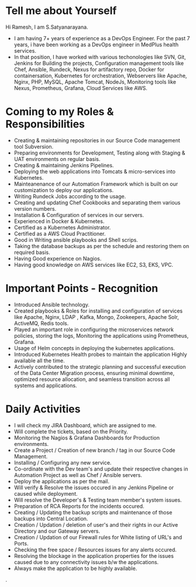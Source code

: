 # Tell me about Yourself
Hi Ramesh, I am S.Satyanarayana. 
- I am having 7+ years of experience as a DevOps Engineer. For the past 7 years, i have been working as a DevOps engineer in MedPlus health services.
- In that position, I have worked with various techonologies like SVN, Git, Jenkins for Building the projects, Configuration management tools like Chef, Ansible, Rundeck, Nexus for artifactory repo, Docker for containersation, Kubernetes for orchestration, Webservers like Apache, Nginx, PHP, MySQL, Apache Tomcat, NodeJs, Monitoring tools like Nexus, Prometheus, Grafana, Cloud Services like AWS.

# Coming to my Roles & Responsibilities
- Creating & maintaining repositories in our Source Code management tool Subversion.
- Preparing environments for Development, Testing along with Staging & UAT environments on regular basis.
- Creating & maintaining Jenkins Pipelines.
- Deploying the web applications into Tomcats & micro-services into Kubernetes.
- Mainteanenance of our Automation Framework which is built on our customization to deploy our applications.
- Writing Rundeck Jobs according to the usage.
- Creating and updating Chef Cookbooks and separating them various version numbers.
- Installation & Configuration of services in our servers.
- Experienced in Docker & Kubernetes.
- Certified as a Kubernetes Administrator.
- Certified as a AWS Cloud Practitioner.
- Good in Writing ansible playbooks and Shell scrips.
- Taking the database backups as per the schedule and restoring them on required basis.
- Having Good experience on Nagios.
- Having good knowledge on AWS services like EC2, S3, EKS, VPC. 

# Important Points - Recognition
- Introduced Ansible technology.
- Created playbooks & Roles for installing and configuration of services like Apache, Nginx, LDAP , Kafka, Mongo, Zookeepers, Apache Solr, ActiveMQ,  Redis tools.
- Played an important role in configuring the microservices network policies, storing the logs, Monitoring the applications using Prometheus, Grafana.
- Usage of Helm concepts in deploying the kubernetes applications.
- Introduced Kubernetes Health probes to maintain the application Highly available all the time.
- Actively contributed to the strategic planning and successful execution of the Data Center Migration process, ensuring minimal downtime, optimized resource allocation, and seamless transition across all systems and applications.

# Daily Activities
- I will check my JIRA Dashboard, which are assigned to me.
- Will complete the tickets, based on the Priority.
- Monitoring the Nagios & Grafana Dashboards for Production environments.
- Create a Project / Creation of new branch / tag in our Source Code Management.
- Installing / Configuring any new service.
- Co-ordinate with the Dev team's and update their respective changes in Automation Project as well as Chef /  Ansible servers.
- Deploy the applications as per the mail.
- Will verify & Resolve the issues occured in any Jenkins Pipeline or caused while deployment.
- Will resolve the Developer's & Testing team member's system issues.
- Preparation of RCA Reports for the incidents occured.
- Creating / Updating the backup scripts and maintenance of those backups into Central Location.
- Creation / Updation / deletion of user's and their rights in our Active Directory and our Gateway servers.
- Creation / Updation of our Firewall rules for White listing of URL's and Ports.
- Checking the free space / Resources issues for any alerts occured.
- Resolving the blockage in the application properties for the issues caused due to any connectivity issues b/w the applications.
- Always make the application to be highly available.

.




  
